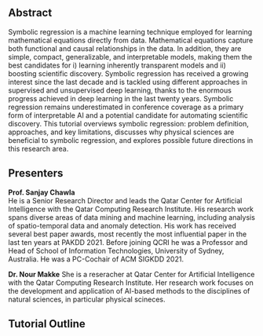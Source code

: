 ## Abstract 
Symbolic regression is a machine learning technique employed for learning mathematical equations directly from data. Mathematical equations capture both functional and causal relationships in the data. In addition, they are simple, compact, generalizable, and interpretable models, making them the best candidates for i) learning inherently transparent models and ii) boosting scientific discovery. Symbolic regression has received a growing interest since the last decade and is tackled using different approaches in supervised and unsupervised deep learning, thanks to the enormous progress achieved in deep learning in the last twenty years. Symbolic regression remains underestimated in conference coverage as a primary form of interpretable AI and a potential candidate for automating scientific discovery. This tutorial overviews symbolic regression: problem definition, approaches, and key limitations, discusses why physical sciences are beneficial to symbolic regression, and explores possible future directions in this research area.

  
## Presenters
**Prof. Sanjay Chawla** <br>
He is a Senior Research Director and leads the Qatar Center for Artificial Intelligence with the Qatar Computing Research Institute. His research work spans diverse areas of data mining and machine learning, including analysis of spatio-temporal
data and anomaly detection. His work has received several best paper awards, most recently the most influential paper in the last ten years at PAKDD 2021. Before joining QCRI he was a Professor and Head of School of Information Technologies, University of Sydney, Australia. He was a PC-Cochair of ACM SIGKDD 2021.

**Dr. Nour Makke**
She is a reseracher at Qatar Center for Artificial Intelligence with the Qatar Computing Research Institute. Her research work focuses on the development and application of AI-based methods to the disciplines of natural sciences, in particular physical scineces.

## Tutorial Outline
